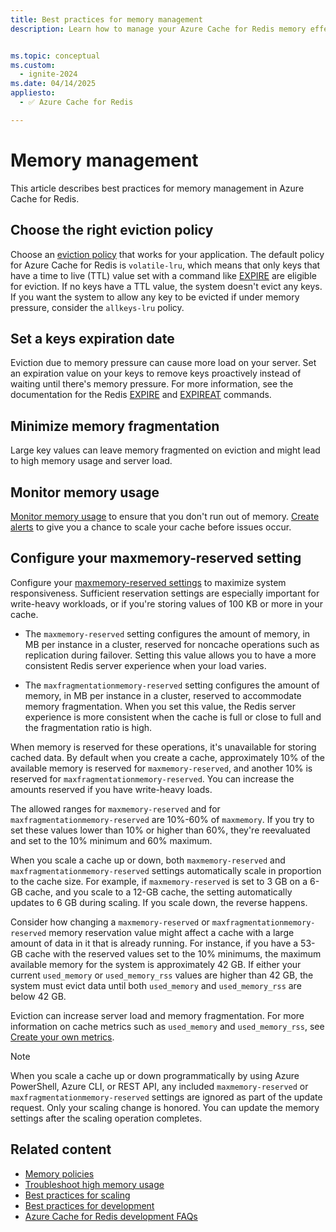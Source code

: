 ```yaml
---
title: Best practices for memory management
description: Learn how to manage your Azure Cache for Redis memory effectively.


ms.topic: conceptual
ms.custom:
  - ignite-2024
ms.date: 04/14/2025
appliesto:
  - ✅ Azure Cache for Redis

---
```


# Memory management

This article describes best practices for memory management in Azure Cache for Redis.

## Choose the right eviction policy

Choose an [eviction policy](https://redis.io/topics/lru-cache) that works for your application. The default policy for Azure Cache for Redis is `volatile-lru`, which means that only keys that have a time to live (TTL) value set with a command like [EXPIRE](https://redis.io/commands/expire) are eligible for eviction. If no keys have a TTL value, the system doesn't evict any keys. If you want the system to allow any key to be evicted if under memory pressure, consider the `allkeys-lru` policy.

## Set a keys expiration date

Eviction due to memory pressure can cause more load on your server. Set an expiration value on your keys to remove keys proactively instead of waiting until there's memory pressure. For more information, see the documentation for the Redis [EXPIRE](https://redis.io/commands/expire) and [EXPIREAT](https://redis.io/commands/expireat) commands.

## Minimize memory fragmentation

Large key values can leave memory fragmented on eviction and might lead to high memory usage and server load.

## Monitor memory usage

[Monitor memory usage](/azure/redis/monitor-cache#view-cache-metrics) to ensure that you don't run out of memory. [Create alerts](/azure/redis/monitor-cache#create-alerts) to give you a chance to scale your cache before issues occur.

## Configure your maxmemory-reserved setting

Configure your [maxmemory-reserved settings](cache-configure.md#memory-policies) to maximize system responsiveness. Sufficient reservation settings are especially important for write-heavy workloads, or if you're storing values of 100 KB or more in your cache.

- The `maxmemory-reserved` setting configures the amount of memory, in MB per instance in a cluster, reserved for noncache operations such as replication during failover. Setting this value allows you to have a more consistent Redis server experience when your load varies.

- The `maxfragmentationmemory-reserved` setting configures the amount of memory, in MB per instance in a cluster, reserved to accommodate memory fragmentation. When you set this value, the Redis server experience is more consistent when the cache is full or close to full and the fragmentation ratio is high.

When memory is reserved for these operations, it's unavailable for storing cached data. By default when you create a cache, approximately 10% of the available memory is reserved for `maxmemory-reserved`, and another 10% is reserved for `maxfragmentationmemory-reserved`. You can increase the amounts reserved if you have write-heavy loads.

The allowed ranges for `maxmemory-reserved` and for `maxfragmentationmemory-reserved` are 10%-60% of `maxmemory`. If you try to set these values lower than 10% or higher than 60%, they're reevaluated and set to the 10% minimum and 60% maximum.

When you scale a cache up or down, both `maxmemory-reserved` and `maxfragmentationmemory-reserved` settings automatically scale in proportion to the cache size. For example, if `maxmemory-reserved` is set to 3 GB on a 6-GB cache, and you scale to a 12-GB cache, the setting automatically updates to 6 GB during scaling. If you scale down, the reverse happens.

Consider how changing a `maxmemory-reserved` or `maxfragmentationmemory-reserved` memory reservation value might affect a cache with a large amount of data in it that is already running. For instance, if you have a 53-GB cache with the reserved values set to the 10% minimums, the maximum available memory for the system is approximately 42 GB. If either your current `used_memory` or `used_memory_rss` values are higher than 42 GB, the system must evict data until both `used_memory` and `used_memory_rss` are below 42 GB.

Eviction can increase server load and memory fragmentation. For more information on cache metrics such as `used_memory` and `used_memory_rss`, see [Create your own metrics](/azure/redis/monitor-cache#create-your-own-metrics).

> [!NOTE]
> When you scale a cache up or down programmatically by using Azure PowerShell, Azure CLI, or REST API, any included `maxmemory-reserved` or `maxfragmentationmemory-reserved` settings are ignored as part of the update request. Only your scaling change is honored. You can update the memory settings after the scaling operation completes.

## Related content

- [Memory policies](cache-configure.md#memory-policies)
- [Troubleshoot high memory usage](cache-troubleshoot-timeouts.md#high-memory-usage)
- [Best practices for scaling](cache-best-practices-scale.md)
- [Best practices for development](cache-best-practices-development.md)
- [Azure Cache for Redis development FAQs](cache-development-faq.yml)
